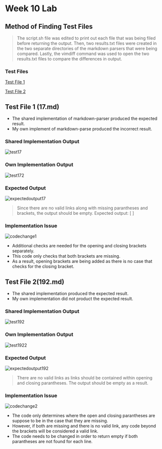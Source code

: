 # Week 10 Lab

## Method of Finding Test Files
> The script.sh file was edited to print out each file that was being filed before returning the output.
> Then, two results.txt files were created in the two separate directories of the markdown parsers that were being compared.
> Lastly, the vimdiff command was used to open the two results.txt files to compare the differences in output.

### Test Files
[Test File 1](https://github.com/nidhidhamnani/markdown-parser/blob/main/test-files/17.md)

[Test File 2](https://github.com/nidhidhamnani/markdown-parser/blob/main/test-files/192.md)

## Test File 1 (17.md)
* The shared implementation of markdown-parser produced the expected result.
* My own implement of markdown-parse produced the incorrect result.

### Shared Implementation Output
![test17](https://user-images.githubusercontent.com/78109412/172078159-46f02bb2-8749-40d8-8119-cc1c25708af6.JPG)

### Own Implementation Output
![test172](https://user-images.githubusercontent.com/78109412/172078303-4ce2b3f1-c007-4cdc-b633-cbfd915b4719.JPG)

### Expected Output
![expectedoutput17](https://user-images.githubusercontent.com/78109412/172078422-a6584e4f-8cb5-4510-bb2d-43c616defb24.JPG)
> Since there are no valid links along with missing parantheses and brackets, the output should be empty.
> Expected output: [ ]

### Implementation Issue
![codechange1](https://user-images.githubusercontent.com/78109412/172078779-654c0c1b-fadc-4bad-8e9f-d258862ef68d.JPG)
* Additional checks are needed for the opening and closing brackets separately. 
* This code only checks that both brackets are missing.
* As a result, opening brackets are being added as there is no case that checks for the closing bracket.

## Test File 2(192.md)
* The shared implementation produced the expected result.
* My own implementation did not product the expected result.

### Shared Implementation Output
![test192](https://user-images.githubusercontent.com/78109412/172079348-82f411d7-6319-49b5-bbb5-bad454887e3c.JPG)

### Own Implementation Output
![test1922](https://user-images.githubusercontent.com/78109412/172079381-2ecc3666-42a3-47fd-a904-7e3ea00de9f0.JPG)

### Expected Output
![expectedoutput192](https://user-images.githubusercontent.com/78109412/172079468-43ef9ad0-951c-4048-884b-4f9f62f652b5.JPG)
> There are no valid links as links should be contained within opening and closing parantheses. The output should be empty as a result.

### Implementation Issue
![codechange2](https://user-images.githubusercontent.com/78109412/172079775-6a5a8454-a2af-4216-b56b-b4da8407b5eb.JPG)
* The code only determines where the open and closing parantheses are suppose to be in the case that they are missing.
* However, if both are missing and there is no valid link, any code beyond the brackets will be considered a valid link.
* The code needs to be changed in order to return empty if both parantheses are not found for each line.

